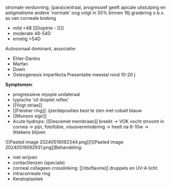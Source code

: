 stromale verdunning, (para)centraal, progressief
geeft apicale uitstulping en astigmatisme
andere 'normale' oog volgt in 50% binnen 16j
gradering o.b.v. as van corneale breking
- mild <48 [[Dioptrie - D]]
- moderate 48-54D 
- ernstig >54D

Autosomaal dominant, associatie:
- Ehler-Danlos
- Marfan
- Down
- Osteogenesis imperfecta
Presentatie meestal rond 10-20 j

**Symptomen**:
- progressieve myopie unilateraal
- typische 'oil droplet reflex'
- [[Vogt striae]]
- [[Fleisher ring]]: ijzerdeposities best te zien met cobalt blauw
- [[Munson sign]] 
- Acute hydrops: [[Descemet membraan]] breekt -> VOK vocht stroomt in cornea -> pijn, fotofobie, visusvermindering -> heelt na 6-10w -> littekens blijven

![[Pasted image 20240519092344.png]]![[Pasted image 20240519092931.png]]Behandeling:
- niet wrijven
- contactlenzen (speciale)
- corneal collageen crosslinking: [[riboflavine]] druppels en UV-A licht.
- intracorneale ring
- Keratoplastiek